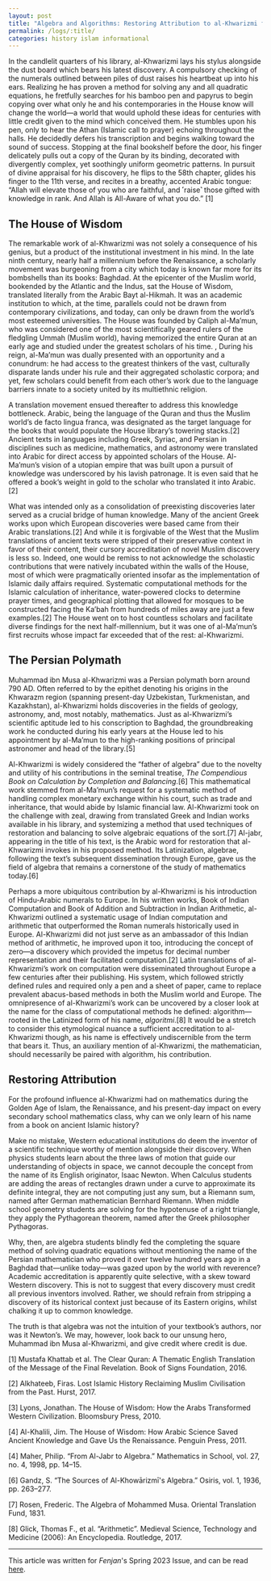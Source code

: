```yaml
---
layout: post
title: "Algebra and Algorithms: Restoring Attribution to al-Khwarizmi for his Mathematical Discoveries"
permalink: /logs/:title/
categories: history islam informational
---
```


In the candlelit quarters of his library, al-Khwarizmi lays his stylus alongside the dust board
which bears his latest discovery. A compulsory checking of the numerals outlined between piles of
dust raises his heartbeat up into his ears. Realizing he has proven a method for solving any and all
quadratic equations, he fretfully searches for his bamboo pen and papyrus to begin copying over what
only he and his contemporaries in the House know will change the world—a world that would uphold
these ideas for centuries with little credit given to the mind which conceived them.
He stumbles upon his pen, only to hear the Athan (Islamic call to prayer) echoing throughout the
halls. He decidedly defers his transcription and begins walking toward the sound of success.
Stopping at the final bookshelf before the door, his finger delicately pulls out a copy of the Quran
by its binding, decorated with divergently complex, yet soothingly uniform geometric patterns. In
pursuit of divine appraisal for his discovery, he flips to the 58th chapter, glides his finger to
the 11th verse, and recites in a breathy, accented Arabic tongue: “Allah will elevate those of you
who are faithful, and ˹raise˺ those gifted with knowledge in rank. And Allah is All-Aware of what
you do.” [1]

## The House of Wisdom
The remarkable work of al-Khwarizmi was not solely a consequence of his genius, but a product of the
institutional investment in his mind. In the late ninth century, nearly half a millennium before the
Renaissance, a scholarly movement was burgeoning from a city which today is known far more for its
bombshells than its books: Baghdad. At the epicenter of the Muslim world, bookended by the Atlantic
and the Indus, sat the House of Wisdom, translated literally from the Arabic Bayt al-Hikmah. It was
an academic institution to which, at the time, parallels could not be drawn from contemporary
civilizations, and today, can only be drawn from the world’s most esteemed universities. The House
was founded by Caliph al-Ma’mun, who was considered one of the most scientifically geared rulers of
the fledgling Ummah (Muslim world), having memorized the entire Quran at an early age and studied
under the greatest scholars of his time. ,  During his reign, al-Ma’mun was dually presented with an
opportunity and a conundrum: he had access to the greatest thinkers of the vast, culturally
disparate lands under his rule and their aggregated scholastic corpora; and yet, few scholars could
benefit from each other’s work due to the language barriers innate to a society united by its
multiethnic religion.

A translation movement ensued thereafter to address this knowledge bottleneck. Arabic, being the
language of the Quran and thus the Muslim world’s de facto lingua franca, was designated as the
target language for the books that would populate the House library’s towering stacks.[2] Ancient
texts in languages including Greek, Syriac, and Persian in disciplines such as medicine,
mathematics, and astronomy were translated into Arabic for direct access by appointed scholars of
the House.  Al-Ma’mun’s vision of a utopian empire that was built upon a pursuit of knowledge was
underscored by his lavish patronage. It is even said that he offered a book’s weight in gold to the
scholar who translated it into Arabic.[2]

What was intended only as a consolidation of preexisting discoveries later served as a crucial bridge of human knowledge. Many of the ancient Greek works upon which European discoveries were based came from their Arabic translations.[2] And while it is forgivable of the West that the Muslim translations of ancient texts were stripped of their preservative context in favor of their content, their cursory accreditation of novel Muslim discovery is less so. Indeed, one would be remiss to not acknowledge the scholastic contributions that were natively incubated within the walls of the House, most of which were pragmatically oriented insofar as the implementation of Islamic daily affairs required. Systematic computational methods for the Islamic calculation of inheritance, water-powered clocks to determine prayer times, and geographical plotting that allowed for mosques to be constructed facing the Ka’bah from hundreds of miles away are just a few examples.[2] The House went on to host countless scholars and facilitate diverse findings for the next half-millennium, but it was one of al-Ma’mun’s first recruits whose impact far exceeded that of the rest: al-Khwarizmi.

## The Persian Polymath
Muhammad ibn Musa al-Khwarizmi was a Persian polymath born around 790 AD. Often referred to by the
epithet denoting his origins in the Khwarazm region (spanning present-day Uzbekistan, Turkmenistan,
and Kazakhstan), al-Khwarizmi holds discoveries in the fields of geology, astronomy, and, most
notably, mathematics. Just as al-Khwarizmi’s scientific aptitude led to his conscription to Baghdad,
the groundbreaking work he conducted during his early years at the House led to his appointment by
al-Ma’mun to the high-ranking positions of principal astronomer and head of the library.[5] 

Al-Khwarizmi is widely considered the “father of algebra” due to the novelty and utility of his
contributions in the seminal treatise, 
*The Compendious Book on Calculation by Completion and Balancing*.[6]  This mathematical work stemmed from al-Ma’mun’s request for a systematic method of
handling complex monetary exchange within his court, such as trade and inheritance, that would abide
by Islamic financial law. Al-Khwarizmi took on the challenge with zeal, drawing from translated
Greek and Indian works available in his library, and systemizing a method that used techniques of
restoration and balancing to solve algebraic equations of the sort.[7]  Al-jabr, appearing in the
title of his text, is the Arabic word for restoration that al-Khwarizmi invokes in his proposed
method.
Its Latinization, algebrae, following the text’s subsequent dissemination through Europe, gave us
the field of algebra that remains a cornerstone of the study of mathematics today.[6]

Perhaps a more ubiquitous contribution by al-Khwarizmi is his introduction of Hindu-Arabic numerals
to Europe. In his written works, Book of Indian Computation and Book of Addition and Subtraction in
Indian Arithmetic, al-Khwarizmi outlined a systematic usage of Indian computation and arithmetic
that outperformed the Roman numerals historically used in Europe. Al-Khwarizmi did not just serve as
an ambassador of this Indian method of arithmetic, he improved upon it too, introducing the concept
of zero—a discovery which provided the impetus for decimal number representation and their
facilitated computation.[2] Latin translations of al-Khwarizmi’s work on computation were
disseminated throughout Europe a few centuries after their publishing. His system, which followed
strictly defined rules and required only a pen and a sheet of paper, came to replace prevalent
abacus-based methods in both the Muslim world and Europe. The omnipresence of al-Khwarizmi’s work
can be uncovered by a closer look at the name for the class of computational methods he defined:
algorithm—rooted in the Latinized form of his name, *algoritmi*.[8]  It would be a stretch to
consider this etymological nuance a sufficient accreditation to al-Khwarizmi though, as his name is
effectively undiscernible from the term that bears it. Thus, an auxiliary mention of al-Khwarizmi,
the mathematician, should necessarily be paired with algorithm, his contribution.

## Restoring Attribution
For the profound influence al-Khwarizmi had on mathematics during the Golden Age of Islam, the
Renaissance, and his present-day impact on every secondary school mathematics class, why can we only
learn of his name from a book on ancient Islamic history? 

Make no mistake, Western educational institutions do deem the inventor of a scientific technique
worthy of mention alongside their discovery. When physics students learn about the three laws of
motion that guide our understanding of objects in space, we cannot decouple the concept from the
name of its English originator, Isaac Newton. When Calculus students are adding the areas of
rectangles drawn under a curve to approximate its definite integral, they are not computing just any
sum, but a Riemann sum, named after German mathematician Bernhard Riemann. When middle school
geometry students are solving for the hypotenuse of a right triangle, they apply the Pythagorean
theorem, named after the Greek philosopher Pythagoras. 

Why, then, are algebra students blindly fed the completing the square method of solving quadratic
equations without mentioning the name of the Persian mathematician who proved it over twelve hundred
years ago in a Baghdad that—unlike today—was gazed upon by the world with reverence? Academic
accreditation is apparently quite selective, with a skew toward Western discovery. This is not to
suggest that every discovery must credit all previous inventors involved. Rather, we should refrain
from stripping a discovery of its historical context just because of its Eastern origins, whilst
chalking it up to common knowledge.

The truth is that algebra was not the intuition of your textbook’s authors, nor was it Newton’s. We may, however, look back to our unsung hero, Muhammad ibn Musa al-Khwarizmi, and give credit where credit is due.


[1] Mustafa Khattab et al. The Clear Quran: A Thematic English Translation of the Message of the
Final Revelation. Book of Signs Foundation, 2016.

[2] Alkhateeb, Firas. Lost Islamic History Reclaiming Muslim Civilisation from the Past. Hurst,
2017.

[3] Lyons, Jonathan. The House of Wisdom: How the Arabs Transformed Western Civilization. Bloomsbury
Press, 2010.

[4] Al-Khalili, Jim. The House of Wisdom: How Arabic Science Saved Ancient Knowledge and Gave Us the
Renaissance. Penguin Press, 2011.

[4] Maher, Philip. “From Al-Jabr to Algebra.” Mathematics in School, vol. 27, no. 4, 1998, pp.
14–15.

[6] Gandz, S. “The Sources of Al-Khowārizmī's Algebra.” Osiris, vol. 1, 1936, pp. 263–277.

[7] Rosen, Frederic. The Algebra of Mohammed Musa. Oriental Translation Fund, 1831.

[8] Glick, Thomas F., et al. “Arithmetic”. Medieval Science, Technology and Medicine (2006): An
Encyclopedia. Routledge, 2017.

---

This article was written for *Fenjan*'s Spring 2023 Issue, and can be read [here](https://www.fenjanupenn.com/spring2023).
